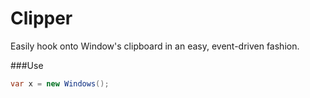 Clipper
=======

Easily hook onto Window's clipboard in an easy, event-driven fashion.


###Use
```c#
var x = new Windows();
```
